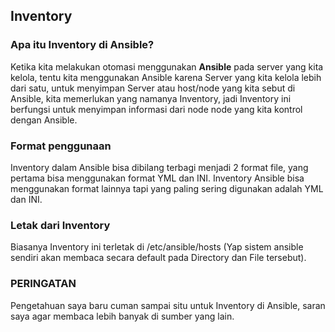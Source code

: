 ## Inventory
### Apa itu Inventory di Ansible?
Ketika kita melakukan otomasi menggunakan **Ansible** pada server yang kita kelola, tentu kita menggunakan Ansible karena Server yang kita kelola lebih dari satu, untuk menyimpan Server atau host/node yang kita sebut di Ansible, kita memerlukan yang namanya Inventory, jadi Inventory ini berfungsi untuk menyimpan informasi dari node node yang kita kontrol dengan Ansible.
### Format penggunaan
Inventory dalam Ansible bisa dibilang terbagi menjadi 2 format file, yang pertama bisa menggunakan format YML dan INI. Inventory Ansible bisa menggunakan format lainnya tapi yang paling sering digunakan adalah YML dan INI.
### Letak dari Inventory
Biasanya Inventory ini terletak di /etc/ansible/hosts (Yap sistem ansible sendiri akan membaca secara default pada Directory dan File tersebut).
### PERINGATAN
Pengetahuan saya baru cuman sampai situ untuk Inventory di Ansible, saran saya agar membaca lebih banyak di sumber yang lain.
